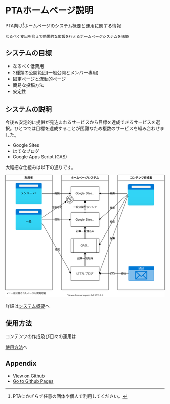# PTAホームページ説明

PTA向け[^1]ホームページのシステム概要と運用に関する情報

[^1]: PTAにかぎらず任意の団体や個人で利用してください。

```
なるべく支出を抑えて効果的な広報を行えるホームページシステムを構築
```
## システムの目標

- なるべく低費用
- 2種類の公開範囲(一般公開とメンバー専用)
- 固定ページと流動的ページ
- 簡易な投稿方法
- 安定性


## システムの説明

今後も安定的に提供が見込まれるサービスから目標を達成できるサービスを選択。ひとつでは目標を達成することが困難なため複数のサービスを組み合わせました。

- Google Sites
- はてなブログ
- Google Apps Script (GAS)

大雑把な仕組みは以下の通りです。

![overview](overview.drawio.svg)

詳細は[システム概要](SystemOverview.md)へ


## 使用方法

コンテンツの作成及び日々の運用は

[使用方法](HowToUse.md)へ

## Appendix

- [View on Github](https://github.com/ECR33/PTA-site)
- [Go to Github Pages](https://ecr33.github.io/PTA-site/)

